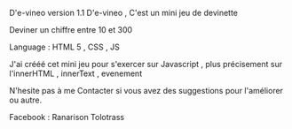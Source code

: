 D'e-vineo version 1.1
D'e-vineo , C'est un mini jeu de devinette

Deviner un chiffre entre 10 et 300 

Language : HTML 5 , CSS , JS

J'ai crééé cet mini jeu pour s'exercer sur Javascript , plus précisement sur l'innerHTML , innerText , evenement 

N'hesite pas à me Contacter si vous avez des suggestions pour l'améliorer ou autre.

Facebook : Ranarison Tolotrass 